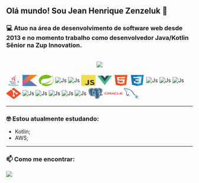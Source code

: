 ## Olá mundo! Sou Jean Henrique Zenzeluk 👋

### 💻 Atuo na área de desenvolvimento de software web desde 2013 e no momento trabalho como desenvolvedor Java/Kotlin Sênior na Zup Innovation.

<br/>

<div align="center">
  <a href="https://github.com/JeanZenzeluk">
    <img height="180em" src="https://github-readme-stats.vercel.app/api/top-langs/?username=JeanZenzeluk&layout=compact&langs_count=7&theme=tokyonight"/>
  </a>
</div>

<br/>

<div style="display: inline_block">
  <img align="center" alt="React" height="30" width="40" src="https://raw.githubusercontent.com/devicons/devicon/master/icons/java/java-original.svg">
  <img align="center" alt="Redux" height="30" width="40" src="https://raw.githubusercontent.com/devicons/devicon/master/icons/kotlin/kotlin-original.svg" />
  <img align="center" alt="Js" height="30" width="40" src="https://raw.githubusercontent.com/devicons/devicon/master/icons/spring/spring-original.svg">
  <img align="center" alt="Js" height="30" width="40" src="https://upload.wikimedia.org/wikipedia/commons/5/5c/AWS_Simple_Icons_AWS_Cloud.svg">
  <img align="center" alt="Js" height="30" width="40" src="https://encrypted-tbn0.gstatic.com/images?q=tbn:ANd9GcSqXi_dnTZz_1Xt78HOJqr4p2OniLXvEPNa8fQzudc5TH0V-8Z8cJhHuNMPHg-KYdW0uRE&usqp=CAU">
  <img align="center" alt="Js" height="30" width="40" src="https://raw.githubusercontent.com/devicons/devicon/master/icons/javascript/javascript-original.svg">
  <img align="center" alt="Js" height="30" width="40" src="https://raw.githubusercontent.com/devicons/devicon/master/icons/vuejs/vuejs-original.svg">
  <img align="center" alt="Js" height="30" width="40" src="https://github.com/devicons/devicon/blob/master/icons/html5/html5-original.svg">
  <img align="center" alt="Js" height="30" width="40" src="https://github.com/devicons/devicon/blob/master/icons/css3/css3-original.svg">
  <img align="center" alt="Js" height="30" width="35" src="https://avatars.githubusercontent.com/u/3494069?s=280&v=4">
  <img align="center" alt="Js" height="30" width="40" src="https://www.svgrepo.com/show/354051/maven.svg">
  <img align="center" alt="Js" height="30" width="32" src="https://avatars0.githubusercontent.com/u/7658037?v=3&s=200">
  <img align="center" alt="Js" height="30" width="40" src="https://raw.githubusercontent.com/devicons/devicon/master/icons/git/git-original.svg">
  <img align="center" alt="Js" height="30" width="50" src="https://andersonsandrade.github.io/adsdev.github.io/assets/image/junit5.jpeg">
  <img align="center" alt="Js" height="30" width="60" src="https://encrypted-tbn0.gstatic.com/images?q=tbn:ANd9GcS-3NJi30KEEXDf0xKQ-O5tl8reKbo8eSasinr39IuK_stPZ07YJuoh0HHAHXjj3hQ35xo&usqp=CAU">
  <img align="center" alt="Js" height="40" width="40" src="https://avatars.githubusercontent.com/u/34787540?s=280&v=4">
  <img align="center" alt="Js" height="30" width="30" src="https://pbs.twimg.com/profile_images/1352023473/jsf-logo-no-text_400x400.png">
  <img align="center" alt="Js" height="30" width="30" src="https://encrypted-tbn0.gstatic.com/images?q=tbn:ANd9GcRZ7YTX4MWQBnwwH15WdLEmXH9_fbr8YgZ5Ds6BG0UX0XCyBvJ6OrFY9OlmVOLetMGcztg&usqp=CAU">
  <img align="center" alt="Js" height="30" width="40" src="https://github.com/devicons/devicon/blob/master/icons/postgresql/postgresql-original.svg">
  <img align="center" alt="Js" height="40" width="50" src="https://github.com/devicons/devicon/blob/master/icons/oracle/oracle-original.svg">
  <img align="center" alt="Js" height="30" width="40" src="https://github.com/devicons/devicon/blob/master/icons/mysql/mysql-original.svg">
</div>

<hr>

### 🤓 Estou atualmente estudando:
- Kotlin;
- AWS;

<hr>

### 📫 Como me encontrar:

<div>
  <a href="https://www.linkedin.com/in/jean-zenzeluk/" target="_blank"><img src="https://img.shields.io/badge/-LinkedIn-%230077B5?style=for-the-badge&logo=linkedin&logoColor=white" target="_blank"></a>
</div>
